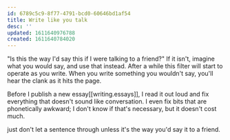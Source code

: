 ```yaml
---
id: 6789c5c9-8f77-4791-bcd0-60646bd1af54
title: Write like you talk
desc: ''
updated: 1611640976788
created: 1611640784020
---
```


"Is this the way I'd say this if I were talking to a friend?" If it isn't, imagine what you would say, and use that instead. After a while this filter will start to operate as you write. When you write something you wouldn't say, you'll hear the clank as it hits the page.

Before I publish a new essay[[writing.essays]], I read it out loud and fix everything that doesn't sound like conversation. I even fix bits that are phonetically awkward; I don't know if that's necessary, but it doesn't cost much.

just don't let a sentence through unless it's the way you'd say it to a friend.